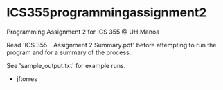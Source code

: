 # ICS355programmingassignment2
Programming Assignment 2 for ICS 355 @ UH Manoa

Read 'ICS 355 - Assignment 2 Summary.pdf' before attempting to run the program and for a summary of the process.

See 'sample_output.txt' for example runs.

- jftorres
